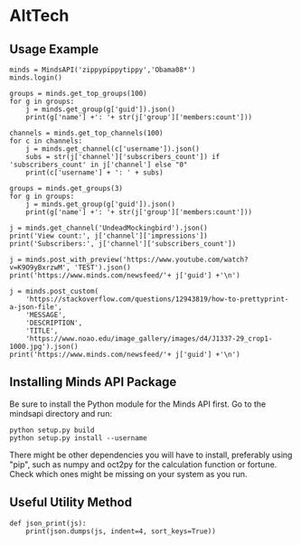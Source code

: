 # AltTech

## Usage Example

```
minds = MindsAPI('zippypippytippy','Obama08*')
minds.login()

groups = minds.get_top_groups(100)
for g in groups:
    j = minds.get_group(g['guid']).json()
    print(g['name'] +': '+ str(j['group']['members:count']))

channels = minds.get_top_channels(100)
for c in channels:
    j = minds.get_channel(c['username']).json()
    subs = str(j['channel']['subscribers_count']) if 'subscribers_count' in j['channel'] else "0"
    print(c['username'] + ': ' + subs)

groups = minds.get_groups(3)
for g in groups:
    j = minds.get_group(g['guid']).json()
    print(g['name'] +': '+ str(j['group']['members:count']))

j = minds.get_channel('UndeadMockingbird').json()
print('View count:', j['channel']['impressions'])
print('Subscribers:', j['channel']['subscribers_count'])

j = minds.post_with_preview('https://www.youtube.com/watch?v=K9O9yBxrzwM', 'TEST').json()
print('https://www.minds.com/newsfeed/'+ j['guid'] +'\n')

j = minds.post_custom(
    'https://stackoverflow.com/questions/12943819/how-to-prettyprint-a-json-file',
    'MESSAGE',
    'DESCRIPTION',
    'TITLE',
    'https://www.noao.edu/image_gallery/images/d4/J1337-29_crop1-1000.jpg').json()
print('https://www.minds.com/newsfeed/'+ j['guid'] +'\n')
```

## Installing Minds API Package

Be sure to install the Python module for the Minds API first. Go to the mindsapi directory and run:

```
python setup.py build
python setup.py install --username
```

There might be other dependencies you will have to install, preferably using "pip", such as numpy and oct2py for the calculation function or fortune. Check which ones might be missing on your system as you run.

## Useful Utility Method

```
def json_print(js):
    print(json.dumps(js, indent=4, sort_keys=True))
```
